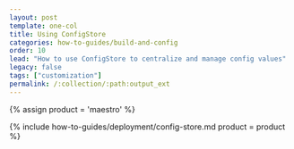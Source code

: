 ```yaml
---
layout: post
template: one-col
title: Using ConfigStore
categories: how-to-guides/build-and-config
order: 10
lead: "How to use ConfigStore to centralize and manage config values"
legacy: false
tags: ["customization"]
permalink: /:collection/:path:output_ext
---
```


{% assign product = 'maestro' %}

{% include how-to-guides/deployment/config-store.md product = product %}
